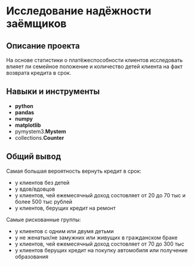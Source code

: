 # Исследование надёжности заёмщиков

## Описание проекта

На основе статистики о платёжеспособности клиентов исследовать влияет ли семейное положение и количество детей клиента на факт возврата кредита в срок.


## Навыки и инструменты

- **python**
- **pandas**
- **numpy**
- **matplotlib**
- pymystem3.**Mystem**
- collections.**Counter**

## Общий вывод

Самая большая вероятность вернуть кредит в срок:
- у клиентов без детей
- у вдов/вдовцов
- у клиентов, чей ежемесячный доход состовляет от 20 до 70 тыс и более 500 тыс рублей
- у клиентов, берущих кредит на ремонт

Самые рискованные группы:

- у клиентов с одним или двумя детьми
- у не женатых/не замужних или живущих в гражданском браке
- у клиентов, чей ежемесячный доход состовляет от 70 до 300 тыс
- у клиентов берущих кредит на покупку автомобиля или получение образования
